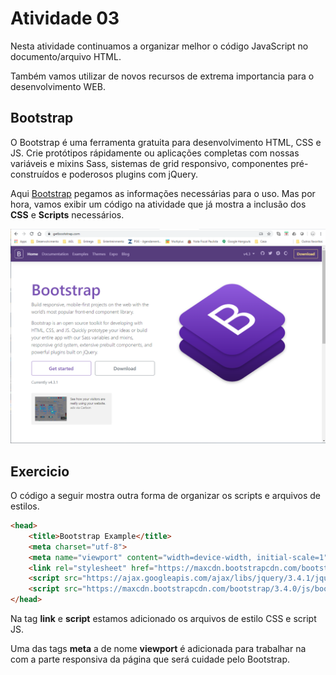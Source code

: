 # Atividade 03
Nesta atividade continuamos a organizar melhor o código JavaScript no documento/arquivo HTML.

Também vamos utilizar de novos recursos de extrema importancia para o desenvolvimento WEB.

## Bootstrap

O Bootstrap é uma ferramenta gratuita para desenvolvimento HTML, CSS e JS. Crie protótipos rápidamente ou aplicações completas com nossas variáveis e mixins Sass, sistemas de grid responsivo, componentes pré-construídos e poderosos plugins com jQuery.

Aqui [Bootstrap](https://getbootstrap.com/) pegamos as informações necessárias para o uso. Mas por hora, vamos exibir um código na atividade que já mostra a inclusão dos **CSS** e **Scripts** necessários.

![Bootstrap](/Image/Requisitos08.png)

## Exercicio

O código a seguir mostra outra forma de organizar os scripts e arquivos de estilos.

```HTML
<head>
    <title>Bootstrap Example</title>
    <meta charset="utf-8">
    <meta name="viewport" content="width=device-width, initial-scale=1">
    <link rel="stylesheet" href="https://maxcdn.bootstrapcdn.com/bootstrap/3.4.0/css/bootstrap.min.css">
    <script src="https://ajax.googleapis.com/ajax/libs/jquery/3.4.1/jquery.min.js"></script>
    <script src="https://maxcdn.bootstrapcdn.com/bootstrap/3.4.0/js/bootstrap.min.js"></script>
</head>
```

Na tag **link** e **script** estamos adicionado os arquivos de estilo CSS e script JS.

Uma das tags **meta** a de nome **viewport** é adicionada para trabalhar na com a parte responsiva da página que será cuidade pelo Bootstrap.

